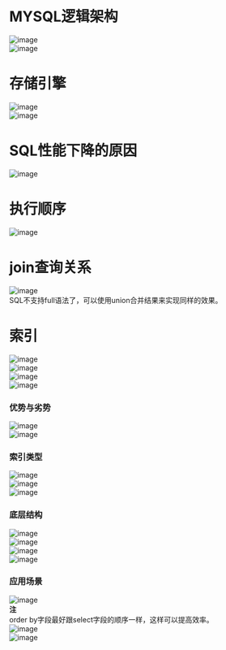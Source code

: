 # MYSQL逻辑架构
![image](https://user-images.githubusercontent.com/96570699/197377295-be85ff0f-3bb4-48c3-9690-1c452e7e17ed.png)  
![image](https://user-images.githubusercontent.com/96570699/197377383-6fa26f89-092c-4438-b40c-d394df0a41df.png)  


# 存储引擎
![image](https://user-images.githubusercontent.com/96570699/197377473-4ab307e7-9a29-441a-bb2d-ac166562bb0d.png)  
![image](https://user-images.githubusercontent.com/96570699/197377607-1c543972-f30f-48c9-8c52-95cbe7422e2b.png)  


# SQL性能下降的原因
![image](https://user-images.githubusercontent.com/96570699/197378650-02b10a78-7b9b-4a5e-8a7f-fb25780ba638.png)  

 
# 执行顺序
![image](https://user-images.githubusercontent.com/96570699/197378817-12eb5733-8912-4900-924e-8b663c2bfe0e.png)  


# join查询关系
![image](https://user-images.githubusercontent.com/96570699/197379087-063fe437-7f31-4d23-9010-91ef04133349.png)  
SQL不支持full语法了，可以使用union合并结果来实现同样的效果。  


# 索引
![image](https://user-images.githubusercontent.com/96570699/197380140-efaa7c6f-79ff-4c1a-8e62-c0ee39e2204a.png)  
![image](https://user-images.githubusercontent.com/96570699/197380545-be6d7744-b3b8-4927-beab-7d98885183e0.png)  
![image](https://user-images.githubusercontent.com/96570699/197397300-3ffae3f1-da1f-4567-825e-767a3ae26d98.png)  
![image](https://user-images.githubusercontent.com/96570699/197397767-525adecd-2ba1-493e-8296-f140dbea030c.png)  


### 优势与劣势
![image](https://user-images.githubusercontent.com/96570699/197398330-9c190c4e-b66d-4792-8c2b-0cc92d92fbb9.png)  
![image](https://user-images.githubusercontent.com/96570699/197398655-e9952222-ee7a-4767-90a8-83e3669c380b.png)  


### 索引类型
![image](https://user-images.githubusercontent.com/96570699/197399014-d6fe695e-ec68-40ad-8f2a-34ef3eb75582.png)  
![image](https://user-images.githubusercontent.com/96570699/197399167-3b362a28-e348-4753-84df-001991216720.png)  
![image](https://user-images.githubusercontent.com/96570699/197399192-9698ac89-0ee2-453a-969d-142b34db4461.png)   


### 底层结构
![image](https://user-images.githubusercontent.com/96570699/197399537-5496c972-b643-44e3-84d7-00e1bf217754.png)  
![image](https://user-images.githubusercontent.com/96570699/197399613-2023f811-0900-4005-847f-3c2915b95e6b.png)  
![image](https://user-images.githubusercontent.com/96570699/197399700-81e2b3b8-fa79-40a7-a09b-411ad377b7b6.png)  
![image](https://user-images.githubusercontent.com/96570699/197399767-d030d7de-9ee5-4058-8f2a-414b95f937d9.png)  


### 应用场景
![image](https://user-images.githubusercontent.com/96570699/197399867-0606944c-e66a-4987-b292-edb419e2ab9f.png)  
**注**  
order by字段最好跟select字段的顺序一样，这样可以提高效率。  
![image](https://user-images.githubusercontent.com/96570699/197400728-13354bad-03c2-4bcf-b5f0-4239ab0f0ee0.png)   
![image](https://user-images.githubusercontent.com/96570699/197400928-811024c0-d657-42a4-9997-5ac81817867e.png)   




